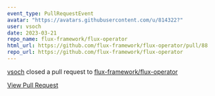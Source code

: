 ```yaml
---
event_type: PullRequestEvent
avatar: "https://avatars.githubusercontent.com/u/814322?"
user: vsoch
date: 2023-03-21
repo_name: flux-framework/flux-operator
html_url: https://github.com/flux-framework/flux-operator/pull/88
repo_url: https://github.com/flux-framework/flux-operator
---
```


<a href='https://github.com/vsoch' target='_blank'>vsoch</a> closed a pull request to <a href='https://github.com/flux-framework/flux-operator' target='_blank'>flux-framework/flux-operator</a>

<a href='https://github.com/flux-framework/flux-operator/pull/88' target='_blank'>View Pull Request</a>
